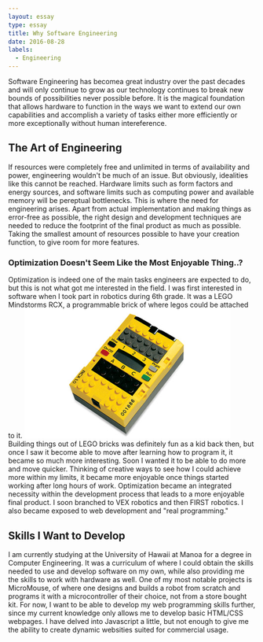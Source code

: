 ```yaml
---
layout: essay
type: essay
title: Why Software Engineering
date: 2016-08-28
labels:
  - Engineering
---
```


Software Engineering has becomea great industry over the past decades and will only continue to grow as our technology continues to break new bounds of possibilities never possible before. It is the magical foundation that allows hardware to function in the ways we want to extend our own capabilities and accomplish a variety of tasks either more efficiently or more exceptionally without human intereference.

## The Art of Engineering
If resources were completely free and unlimited in terms of availability and power, engineering wouldn't be much of an issue. But obviously, idealities like this cannot be reached. Hardware limits such as form factors and energy sources, and software limits such as computing power and available memory will be pereptual bottlenecks. This is where the need for engineering arises. Apart from actual implementation and making things as error-free as possible, the right design and development techniques are needed to reduce the footprint of the final product as much as possible. Taking the smallest amount of resources possible to have your creation function, to give room for more features. 

### Optimization Doesn't Seem Like the Most Enjoyable Thing..?
Optimization is indeed one of the main tasks engineers are expected to do, but this is not what got me interested in the field. I was first interested in software when I took part in robotics during 6th grade. It was a LEGO Mindstorms RCX, a programmable brick of where legos could be attached to it. 
<img src = "/images/rcx-s.jpg">
Building things out of LEGO bricks was definitely fun as a kid back then, but once I saw it become able to move after learning how to program it, it became so much more interesting. Soon I wanted it to be able to do more and move quicker. Thinking of creative ways to see how I could achieve more within my limits, it became more enjoyable once things started working after long hours of work. Optimization became an integrated necessity within the development process that leads to a more enjoyable final product. I soon branched to VEX robotics and then FIRST robotics. I also became exposed to web development and "real programming."

## Skills I Want to Develop
I am currently studying at the University of Hawaii at Manoa for a degree in Computer Engineering. It was a curriculum of where I could obtain the skills needed to use and develop software on my own, while also providing me the skills to work with hardware as well. One of my most notable projects is MicroMouse, of where one designs and builds a robot from scratch and programs it with a microcontroller of their choice, not from a store bought kit. For now, I want to be able to develop my web programming skills further, since my current knowledge only allows me to develop basic HTML/CSS webpages. I have delved into Javascript a little, but not enough to give me the ability to create dynamic websities suited for commercial usage.



